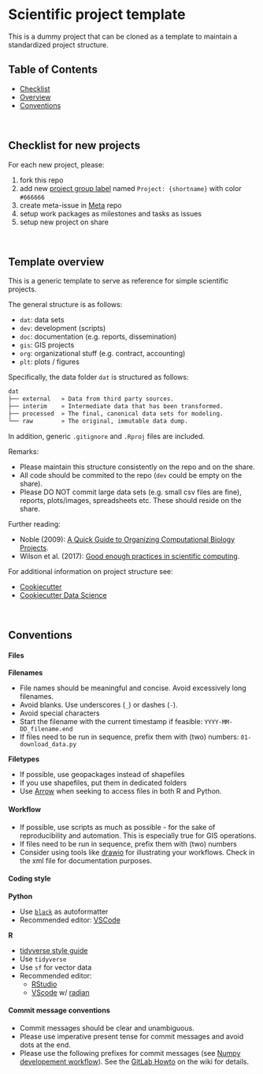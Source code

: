 # Scientific project template
This is a dummy project that can be cloned as a template to maintain a standardized project structure.

## Table of Contents
- [Checklist](#checklist-for-new-projects)
- [Overview](#template-overview)
- [Conventions](#conventions)


&nbsp;


## Checklist for new projects

For each new project, please:
1. fork this repo
1. add new [project group label](https://vgitlab.zamg.ac.at/groups/zamg-eo/-/labels) named `Project: {shortname}` with color `#666666`
1. create meta-issue in [Meta](https://vgitlab.zamg.ac.at/zamg-eo/meta/-/issues) repo 
1. setup work packages as milestones and tasks as issues
1. setup new project on share


&nbsp;


## Template overview 
This is a generic template to serve as reference for simple scientific projects.

The general structure is as follows:
- `dat`: data sets
- `dev`: development (scripts)
- `doc`: documentation (e.g. reports, dissemination)
- `gis`: GIS projects
- `org`: organizational stuff (e.g. contract, accounting)
- `plt`: plots / figures

Specifically, the data folder `dat` is structured as follows:

```sh
dat
├── external   » Data from third party sources.
├── interim    » Intermediate data that has been transformed.
├── processed  » The final, canonical data sets for modeling.
└── raw        » The original, immutable data dump.
```

In addition, generic `.gitignore` and `.Rproj` files are included. 

Remarks:
- Please maintain this structure consistently on the repo and on the share.
- All code should be commited to the repo (`dev` could be empty on the share).
- Please DO NOT commit large data sets (e.g. small csv files are fine), reports, plots/images, spreadsheets etc. These should reside on the share.


Further reading:
- Noble (2009): [A Quick Guide to Organizing Computational Biology Projects](https://doi.org/10.1371/journal.pcbi.1005510).
- Wilson et al. (2017): [Good enough practices in scientific computing](https://doi.org/10.1371/journal.pcbi.1000424).

For additional information on project structure see:
- [Cookiecutter](https://github.com/cookiecutter/cookiecutter)
- [Cookiecutter Data Science](https://drivendata.github.io/cookiecutter-data-science/)


&nbsp;


## Conventions

#### Files

**Filenames**
- File names should be meaningful and concise. Avoid excessively long filenames.
- Avoid blanks. Use underscores (`_`) or dashes (`-`).
- Avoid special characters
- Start the filename with the current timestamp if feasible: `YYYY-MM-DD_filename.end`
- If files need to be run in sequence, prefix them with (two) numbers: `01-download_data.py`  

**Filetypes**
- If possible, use geopackages instead of shapefiles
- If you use shapefiles, put them in dedicated folders
- Use [Arrow](https://arrow.apache.org/docs/) when seeking to access files in both R and Python.


#### Workflow
- If possible, use scripts as much as possible - for the sake of reproducibility and automation. This is especially true for GIS operations.
- If files need to be run in sequence, prefix them with (two) numbers
- Consider using tools like [drawio](https://app.diagrams.net/) for illustrating your workflows. Check in the xml file for documentation purposes.


#### Coding style
**Python**
- Use [`black`](https://github.com/psf/black) as autoformatter
- Recommended editor: [VSCode](https://code.visualstudio.com/docs/python/python-tutorial)

**R**
- [tidyverse style guide](https://style.tidyverse.org/)
- Use `tidyverse`
- Use `sf` for vector data
- Recommended editor:
    - [RStudio](https://www.rstudio.com/)
    - [VScode](https://marketplace.visualstudio.com/items?itemName=Ikuyadeu.r) w/ [radian](https://github.com/randy3k/radian)


#### Commit message conventions
- Commit messages should be clear and unambiguous.
- Please use imperative present tense for commit messages and avoid dots at the end.
- Please use the following prefixes for commit messages (see [Numpy developement workflow](http://docs.scipy.org/doc/numpy/dev/gitwash/development_workflow.html#writing-the-commit-message)). See the [GitLab Howto](https://vgitlab.zamg.ac.at/zamg-eo/meta/-/wikis/Setup/gitlab_howto#commit-message-conventions) on the wiki for details.
